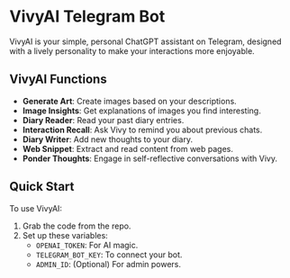 # VivyAI Telegram Bot

VivyAI is your simple, personal ChatGPT assistant on Telegram, designed with a lively personality to make your interactions more enjoyable.

## VivyAI Functions

- **Generate Art**: Create images based on your descriptions.
- **Image Insights**: Get explanations of images you find interesting.
- **Diary Reader**: Read your past diary entries.
- **Interaction Recall**: Ask Vivy to remind you about previous chats.
- **Diary Writer**: Add new thoughts to your diary.
- **Web Snippet**: Extract and read content from web pages.
- **Ponder Thoughts**: Engage in self-reflective conversations with Vivy.

## Quick Start

To use VivyAI:

1. Grab the code from the repo.
2. Set up these variables:
   - `OPENAI_TOKEN`: For AI magic.
   - `TELEGRAM_BOT_KEY`: To connect your bot.
   - `ADMIN_ID`: (Optional) For admin powers.
